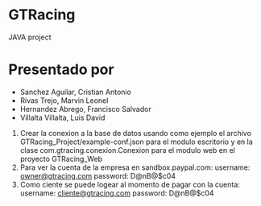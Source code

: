 # GTRacing
JAVA project

# Presentado por
* Sanchez Aguilar, Cristian Antonio
* Rivas Trejo, Marvin Leonel
* Hernandez Abrego, Francisco Salvador
* Villalta Villalta, Luis David

1. Crear la conexion a la base de datos usando como ejemplo el archivo GTRacing_Project/example-conf.json para el modulo escritorio y en la clase com.gtracing.conexion.Conexion para el modulo web en el proyecto GTRacing_Web
2. Para ver la cuenta de la empresa en sandbox.paypal.com:
username: owner@gtracing.com
password: D@nB@$c04
3. Como ciente se puede logear al momento de pagar con la cuenta:
username: cliente@gtracing.com
password: D@nB@$c04